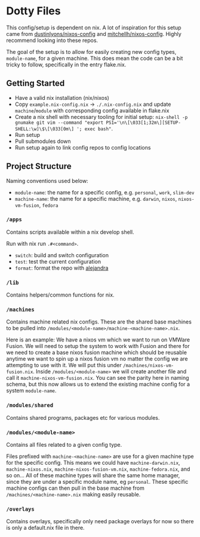 # Dotty Files

This config/setup is dependent on nix. A lot of inspiration for this setup came
from [dustinlyons/nixos-config](https://github.com/dustinlyons/nixos-config/tree/main)
and [mitchellh/nixos-config](https://github.com/mitchellh/nixos-config/tree/main).
Highly recommend looking into these repos.

The goal of the setup is to allow for easily creating new config types, `module-name`, for a given machine.
This does mean the code can be a bit tricky to follow, specifically in the entry flake.nix.

## Getting Started
- Have a valid nix installation (nix/nixos)
- Copy `example.nix-config.nix` -> `./.nix-config.nix` and update `machine`/`module` with corresponding config available in flake.nix
- Create a nix shell with necessary tooling for initial setup: `nix-shell -p gnumake git vim --command "export PS1='\n\[\033[1;32m\][SETUP-SHELL:\w]\$\[\033[0m\] '; exec bash"`.
- Run setup
- Pull submodules down
- Run setup again to link config repos to config locations


## Project Structure

Naming conventions used below:
- `module-name`: the name for a specific config, e.g. `personal`, `work`, `slim-dev`
- `machine-name`: the name for a specific machine, e.g. `darwin`, `nixos`, `nixos-vm-fusion`, `fedora`

### `/apps`
Contains scripts available within a nix develop shell.

Run with nix run `.#<command>`.

- `switch`: build and switch configuration
- `test`: test the current configuration
- `format`: format the repo with [alejandra](https://github.com/kamadorueda/alejandra)

### `/lib`
Contains helpers/common functions for nix.

### `/machines`
Contains machine related nix configs. These are the shared base machines to be pulled into
`/modules/<module-name>/machine-<machine-name>.nix`.

Here is an example:
We have a nixos vm which we want to run on VMWare Fusion. We will need to setup the system
to work with Fusion and there for we need to create a base nixos fusion machine which should
be reusable anytime we want to spin up a nixos fusion vm no matter the config we are 
attempting to use with it. We will put this under `/machines/nixos-vm-fusion.nix`. Inside
`/modules/<module-name>` we will create another file and call it `machine-nixos-vm-fusion.nix`.
You can see the parity here in naming schema, but this now allows us to extend the existing
machine config for a system `module-name`.

### `/modules/shared` 
Contains shared programs, packages etc for various modules.

### `/modules/<module-name>` 
Contains all files related to a given config type.

Files prefixed with `machine-<machine-name>` are use for a given machine type for the
specific config. This means we could have `machine-darwin.nix`, `machine-nixos.nix`,
`machine-nixos-fusion-vm.nix`, `machine-fedora.nix`, and so on... All of these machine
types will share the same home manager, since they are under a specific module name,
eg `personal`. These specific machine configs can then pull in the base machine from
`/machines/<machine-name>.nix` making easily reusable.

### `/overlays`
Contains overlays, specifically only need package overlays for now so there is only
a default.nix file in there.
